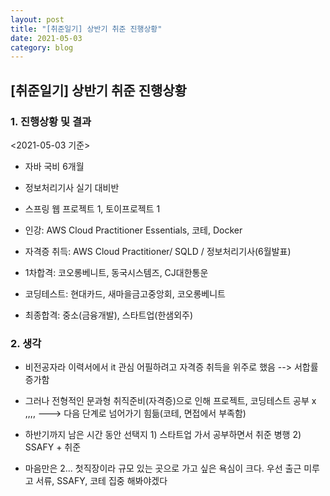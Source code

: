 ```yaml
---
layout: post
title: "[취준일기] 상반기 취준 진행상황"
date: 2021-05-03
category: blog
---
```


## [취준일기] 상반기 취준 진행상황

### 1. 진행상황 및 결과

<2021-05-03 기준>

- 자바 국비 6개월

- 정보처리기사 실기 대비반

- 스프링 웹 프로젝트 1, 토이프로젝트 1

- 인강: AWS Cloud Practitioner Essentials, 코테, Docker

- 자격증 취득: AWS Cloud Practitioner/ SQLD / 정보처리기사(6월발표)

- 1차합격: 코오롱베니트, 동국시스템즈, CJ대한통운

- 코딩테스트: 현대카드, 새마을금고중앙회, 코오롱베니트

- 최종합격: 중소(금융개발), 스타트업(한샘외주) 


### 2. 생각

- 비전공자라 이력서에서 it 관심 어필하려고 자격증 취득을 위주로 했음 --> 서합률 증가함

- 그러나 전형적인 문과형 취직준비(자격증)으로 인해 프로젝트, 코딩테스트 공부 x ,,,,  ---> 다음 단계로 넘어가기 힘듦(코테, 면접에서 부족함)

- 하반기까지 남은 시간 동안 선택지 1) 스타트업 가서 공부하면서 취준 병행 2) SSAFY + 취준  

- 마음만은 2... 첫직장이라 규모 있는  곳으로 가고 싶은 욕심이 크다. 우선 출근 미루고 서류, SSAFY, 코테 집중 해봐야겠다









